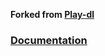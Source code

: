 **Forked from [Play-dl](https://github.com/play-dl/play-dl)**

### [Documentation](https://3gigs.github.io/nagdl)